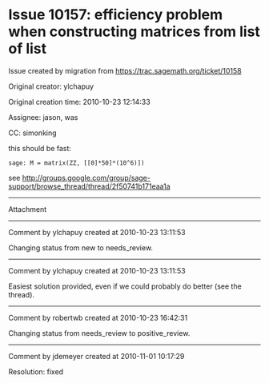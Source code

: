 # Issue 10157: efficiency problem when constructing matrices from list of list

Issue created by migration from https://trac.sagemath.org/ticket/10158

Original creator: ylchapuy

Original creation time: 2010-10-23 12:14:33

Assignee: jason, was

CC:  simonking

this should be fast:


```
sage: M = matrix(ZZ, [[0]*50]*(10^6)])
```


see http://groups.google.com/group/sage-support/browse_thread/thread/2f50741b171eaa1a


---

Attachment


---

Comment by ylchapuy created at 2010-10-23 13:11:53

Changing status from new to needs_review.


---

Comment by ylchapuy created at 2010-10-23 13:11:53

Easiest solution provided, even if we could probably do better (see the thread).


---

Comment by robertwb created at 2010-10-23 16:42:31

Changing status from needs_review to positive_review.


---

Comment by jdemeyer created at 2010-11-01 10:17:29

Resolution: fixed

